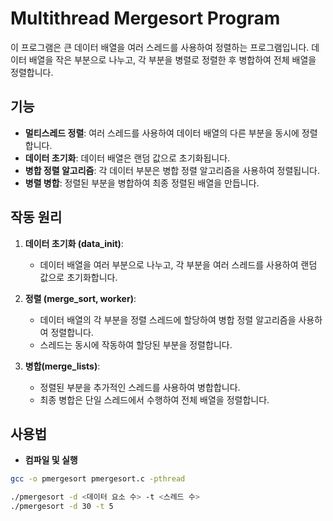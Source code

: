 # Multithread Mergesort Program 
이 프로그램은 큰 데이터 배열을 여러 스레드를 사용하여 정렬하는 프로그램입니다. 데이터 배열을 작은 부분으로 나누고, 각 부분을 병렬로 정렬한 후 병합하여 전체 배열을 정렬합니다.

## 기능

- **멀티스레드 정렬**: 여러 스레드를 사용하여 데이터 배열의 다른 부분을 동시에 정렬합니다.
- **데이터 초기화**: 데이터 배열은 랜덤 값으로 초기화됩니다.
- **병합 정렬 알고리즘**: 각 데이터 부분은 병합 정렬 알고리즘을 사용하여 정렬됩니다.
- **병렬 병합**: 정렬된 부분을 병합하여 최종 정렬된 배열을 만듭니다.

## 작동 원리

1. **데이터 초기화 (data_init)**: 
   - 데이터 배열을 여러 부분으로 나누고, 각 부분을 여러 스레드를 사용하여 랜덤 값으로 초기화합니다.

2. **정렬 (merge_sort, worker)**:
   - 데이터 배열의 각 부분을 정렬 스레드에 할당하여 병합 정렬 알고리즘을 사용하여 정렬합니다.
   - 스레드는 동시에 작동하여 할당된 부분을 정렬합니다.

3. **병합(merge_lists)**:
   - 정렬된 부분을 추가적인 스레드를 사용하여 병합합니다.
   - 최종 병합은 단일 스레드에서 수행하여 전체 배열을 정렬합니다.


## 사용법

- **컴파일 및 실행**

```bash
gcc -o pmergesort pmergesort.c -pthread

./pmergesort -d <데이터 요소 수> -t <스레드 수>
./pmergesort -d 30 -t 5
